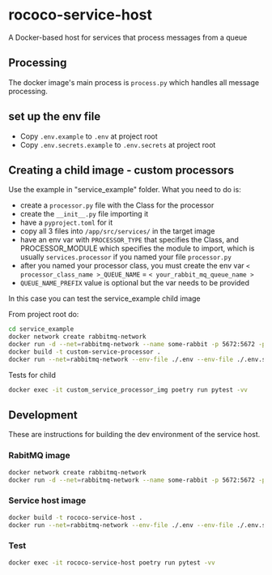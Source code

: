 # rococo-service-host
A Docker-based host for services that process messages from a queue

## Processing
The docker image's main process is `process.py` which handles all message processing.

## set up the env file

- Copy `.env.example` to `.env` at project root
- Copy `.env.secrets.example` to `.env.secrets` at project root


## Creating a child image - custom processors

Use the example in "service_example" folder. What you need to do is:
- create a `processor.py` file with the Class for the processor
- create the `__init__.py` file importing it
- have a `pyproject.toml` for it
- copy all 3 files into `/app/src/services/` in the target image
- have an env var with `PROCESSOR_TYPE` that specifies the Class, and PROCESSOR_MODULE which specifies the module to import, which is usually `services.processor`  if you named your file `processor.py`
- after you named your processor class, you must create the env var `< processor_class_name >_QUEUE_NAME` = `< your_rabbit_mq_queue_name >`
- `QUEUE_NAME_PREFIX` value is optional but the var needs to be provided

In this case you can test the service_example child image

From project root do:

```bash
cd service_example
docker network create rabbitmq-network
docker run -d --net=rabbitmq-network --name some-rabbit -p 5672:5672 -p 15672:15672 -e RABBITMQ_DEFAULT_USER=user -e RABBITMQ_DEFAULT_PASS=password rabbitmq:3-management
docker build -t custom-service-processor .
docker run --net=rabbitmq-network --env-file ./.env --env-file ./.env.secrets --name custom-service-processor custom-service-processor
```

Tests for child
```bash
docker exec -it custom_service_processor_img poetry run pytest -vv
```


## Development

These are instructions for building the dev environment of the service host.

### RabitMQ image

```bash
docker network create rabbitmq-network
docker run -d --net=rabbitmq-network --name some-rabbit -p 5672:5672 -p 15672:15672 -e RABBITMQ_DEFAULT_USER=user -e RABBITMQ_DEFAULT_PASS=password rabbitmq:3-management
```


### Service host image

```bash
docker build -t rococo-service-host .
docker run --net=rabbitmq-network --env-file ./.env --env-file ./.env.secrets --name rococo-service-host rococo-service-host
```

### Test

```bash
docker exec -it rococo-service-host poetry run pytest -vv
```